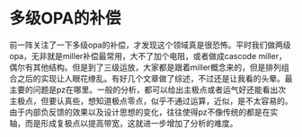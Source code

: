 # 多级OPA的补偿
前一阵关注了一下多级opa的补偿，才发现这个领域真是很恐怖。平时我们做两级opa，无非就是miller补偿最常用，大不了加个电阻，或者做成cascode miller，偶尔有其他结构。但是到了三级运放，大家都是跟着miller概念来的，但是排列组合之后的实现让人眼花缭乱。有好几个文章做了综述，不过还是让我看的头晕。最主要的问题是pz在哪里。一般的分析，都可以给出主极点或者运气好还能看出次主极点，但要认真些，想知道极点零点，似乎不通过运算，近似，是不太容易的。由于内部负反馈的效果以及设计思想的变化，往往使得pz不像传统的都是在实轴，而是形成复极点以提高带宽，这就进一步增加了分析的难度。 

